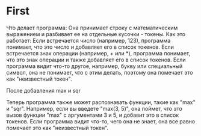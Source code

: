 # First

Что делает программа: Она принимает строку с математическим выражением и разбивает ее на отдельные кусочки - токены.
Как это работает:
Если встречается число (например, 123), программа понимает, что это число и добавляет его в список токенов.
Если встречается знак операции (например, + или *), программа понимает, что это знак операции и также добавляет его в список токенов.
Если программа видит что-то другое, например, букву или специальный символ, она не понимает, что с этим делать, поэтому она помечает это как "неизвестный токен".


После добавления max и sqr

Теперь программа также может распознавать функции, такие как "max" и "sqr". Например, если вы введете "max(3, 5)", она поймет, что это вызов функции "max" с аргументами 3 и 5, и добавит это в список токенов.
Если программа видит что-то, чего она не знает, она все равно помечает это как "неизвестный токен".
